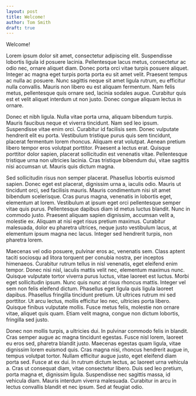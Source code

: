 ```yaml
---
layout: post
title: Welcome!
author: Tom Smith
draft: true
---
```


Welcome!

Lorem ipsum dolor sit amet, consectetur adipiscing elit. Suspendisse lobortis ligula id posuere lacinia. Pellentesque lacus metus, consectetur ac odio nec, ornare aliquet diam. Donec porta orci vitae turpis posuere aliquet. Integer ac magna eget turpis porta porta eu sit amet velit. Praesent tempus ac nulla ac posuere. Nunc sagittis neque sit amet ligula rutrum, eu efficitur nulla convallis. Mauris non libero eu est aliquam fermentum. Nam felis metus, pellentesque quis ornare sed, lacinia sodales augue. Curabitur quis est et velit aliquet interdum ut non justo. Donec congue aliquam lectus in ornare.
<!--more-->
Donec et nibh ligula. Nulla vitae porta urna, aliquam bibendum turpis. Mauris faucibus neque et viverra tincidunt. Nam sed leo ipsum. Suspendisse vitae enim orci. Curabitur id facilisis sem. Donec vulputate hendrerit elit eu porta. Vestibulum tristique purus quis sem tincidunt, placerat fermentum lorem rhoncus. Aliquam erat volutpat. Aenean pretium libero tempor eros volutpat porttitor. Praesent a lectus erat. Quisque porttitor dolor sapien, placerat sollicitudin est venenatis vitae. Pellentesque tristique urna non ultricies lacinia. Cras tristique bibendum dui, vitae sagittis nisi accumsan ut. Mauris quis dictum magna.

Sed sollicitudin risus non semper placerat. Phasellus lobortis euismod sapien. Donec eget est placerat, dignissim urna a, iaculis odio. Mauris ut tincidunt orci, sed facilisis mauris. Mauris condimentum nisi sit amet bibendum scelerisque. Cras purus magna, venenatis in lobortis eget, elementum at lorem. Vestibulum at ipsum eget orci pellentesque semper vitae quis purus. Pellentesque dapibus diam id metus luctus blandit. Nunc in commodo justo. Praesent aliquam sapien dignissim, accumsan velit a, molestie ex. Aliquam at nisi eget risus pretium maximus. Curabitur malesuada, dolor eu pharetra ultrices, neque justo vestibulum lacus, at elementum ipsum magna nec lacus. Integer sed hendrerit turpis, non pharetra lorem.

Maecenas vel odio posuere, pulvinar eros ac, venenatis sem. Class aptent taciti sociosqu ad litora torquent per conubia nostra, per inceptos himenaeos. Curabitur rutrum tellus in nisl venenatis, eget eleifend enim tempor. Donec nisi nisl, iaculis mattis velit nec, elementum maximus nunc. Quisque vulputate tortor viverra purus luctus, vitae laoreet est luctus. Morbi eget sollicitudin ipsum. Nunc quis nunc at risus rhoncus mattis. Integer vel sem non felis eleifend dictum. Phasellus eget ligula quis ligula laoreet dapibus. Phasellus fringilla tincidunt pretium. Ut ultrices rutrum mi sed porttitor. Ut arcu lectus, mollis efficitur leo nec, ultricies porta libero. Quisque finibus vulputate mollis. Fusce metus felis, molestie non ornare vitae, aliquet quis quam. Etiam velit magna, congue non dictum lobortis, fringilla sed justo.

Donec non mollis turpis, a ultricies dui. In pulvinar commodo felis in blandit. Cras semper augue ac magna tincidunt egestas. Fusce nisl lorem, laoreet eu eros sed, pharetra blandit justo. Maecenas egestas quam ligula, vitae dignissim lorem euismod quis. Cras magna nisi, rhoncus hendrerit augue in, tempus volutpat tortor. Nullam efficitur augue justo, eget eleifend diam porta sed. Fusce at ex dui. In rutrum dictum lectus, ac laoreet urna vehicula a. Cras ut consequat diam, vitae consectetur libero. Duis sed leo pretium, porta magna et, dignissim ligula. Suspendisse nec sagittis massa, id vehicula diam. Mauris interdum viverra malesuada. Curabitur in arcu in lectus convallis blandit et nec ipsum. Sed at feugiat odio.
